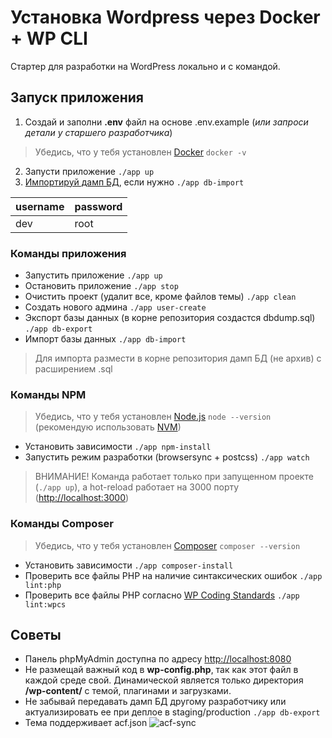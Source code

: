 # Установка Wordpress через Docker + WP CLI
Стартер для разработки на WordPress локально и с командой.

## Запуск приложения
1. Создай и заполни **.env** файл на основе .env.example (*или запроси детали у старшего разработчика*)
> Убедись, что у тебя установлен [Docker](https://www.docker.com) `docker -v`
2. Запусти приложение `./app up`
3. [Импортируй дамп БД](#dbimport), если нужно `./app db-import`

| username | password |
| -------- | -------- |
| dev      | root     |

### Команды приложения
- Запустить приложение `./app up`
- Остановить приложение `./app stop`
- Очистить проект (удалит все, кроме файлов темы) `./app clean`
- Создать нового админа `./app user-create`
- Экспорт базы данных (в корне репозитория создастся dbdump.sql) `./app db-export`
- <a id="dbimport"></a>Импорт базы данных `./app db-import`
> Для импорта размести в корне репозитория дамп БД (не архив) с расширением .sql

### Команды NPM
> Убедись, что у тебя установлен [Node.js](https://nodejs.org/en) `node --version` (рекомендую использовать [NVM](https://github.com/nvm-sh/nvm))
- Установить зависимости `./app npm-install`
- Запустить режим разработки (browsersync + postcss) `./app watch`
> ВНИМАНИЕ! Команда работает только при запущенном проекте (`./app up`), а hot-reload работает на 3000 порту ([http://localhost:3000](http://localhost:3000/))

### Команды Composer
> Убедись, что у тебя установлен [Composer](https://getcomposer.org/) `composer --version`
- Установить зависимости `./app composer-install`
- Проверить все файлы PHP на наличие синтаксических ошибок `./app lint:php`
- Проверить все файлы PHP согласно [WP Coding Standards](https://developer.wordpress.org/coding-standards/wordpress-coding-standards/php/) `./app lint:wpcs`

## Советы
- Панель phpMyAdmin доступна по адресу [http://localhost:8080](http://localhost:8080/)
- Не размещай важный код в **wp-config.php**, так как этот файл в каждой среде свой. Динамической является только директория **/wp-content/** с темой, плагинами и загрузками.
- Не забывай передавать дамп БД другому разработчику или актуализировать ее при деплое в staging/production `./app db-export`
- Тема поддерживает acf.json
![acf-sync](https://github.com/mksddn/wp-starter/assets/22976310/da78f925-ca72-4124-87a9-1e58dee0f398)